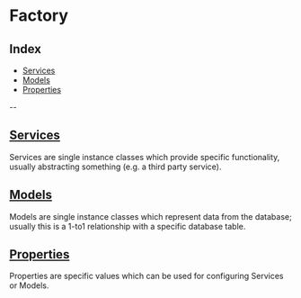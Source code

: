# Factory

## Index
- [Services](#services)
- [Models](#models)
- [Properties](#properties)

--

## [Services](services.md)

Services are single instance classes which provide specific functionality, usually abstracting something (e.g. a third
party service).


## [Models](models.md)

Models are single instance classes which represent data from the database; usually this is a 1-to1 relationship with a
specific database table.


## [Properties](properties.md)

Properties are specific values which can be used for configuring Services or Models.
